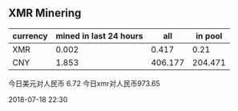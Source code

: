 ## XMR Minering

|currency|mined in last 24 hours|all|in pool|
|---|---|---|---|
|XMR|0.002|0.417|0.21|
|CNY|1.853|406.177|204.471|

今日美元对人民币 6.72	今日xmr对人民币973.65


2018-07-18 22:30